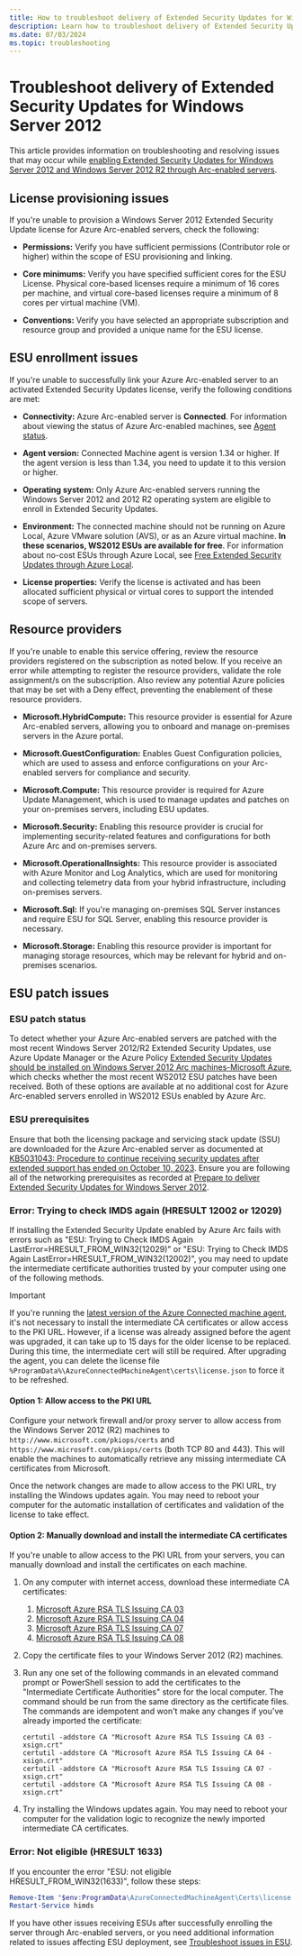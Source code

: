 ```yaml
---
title: How to troubleshoot delivery of Extended Security Updates for Windows Server 2012 through Azure Arc
description: Learn how to troubleshoot delivery of Extended Security Updates for Windows Server 2012 through Azure Arc.
ms.date: 07/03/2024
ms.topic: troubleshooting
---
```


# Troubleshoot delivery of Extended Security Updates for Windows Server 2012

This article provides information on troubleshooting and resolving issues that may occur while [enabling Extended Security Updates for Windows Server 2012 and Windows Server 2012 R2 through Arc-enabled servers](deliver-extended-security-updates.md).

## License provisioning issues

If you're unable to provision a Windows Server 2012 Extended Security Update license for Azure Arc-enabled servers, check the following:

- **Permissions:** Verify you have sufficient permissions (Contributor role or higher) within the scope of ESU provisioning and linking.  

- **Core minimums:** Verify you have specified sufficient cores for the ESU License. Physical core-based licenses require a minimum of 16 cores per machine, and virtual core-based licenses require a minimum of 8 cores per virtual machine (VM). 

- **Conventions:** Verify you have selected an appropriate subscription and resource group and provided a unique name for the ESU license.     

## ESU enrollment issues

If you're unable to successfully link your Azure Arc-enabled server to an activated Extended Security Updates license, verify the following conditions are met:

- **Connectivity:** Azure Arc-enabled server is **Connected**. For information about viewing the status of Azure Arc-enabled machines, see [Agent status](overview.md#agent-status).

- **Agent version:** Connected Machine agent is version 1.34 or higher. If the agent version is less than 1.34, you need to update it to this version or higher.

- **Operating system:** Only Azure Arc-enabled servers running the Windows Server 2012 and 2012 R2 operating system are eligible to enroll in Extended Security Updates.

- **Environment:** The connected machine should not be running on Azure Local, Azure VMware solution (AVS), or as an Azure virtual machine. **In these scenarios, WS2012 ESUs are available for free**. For information about no-cost ESUs through Azure Local, see [Free Extended Security Updates through Azure Local](/azure/azure-local/manage/azure-benefits-esu?tabs=windows-server-2012).

- **License properties:** Verify the license is activated and has been allocated sufficient physical or virtual cores to support the intended scope of servers.

## Resource providers

If you're unable to enable this service offering, review the resource providers registered on the subscription as noted below. If you receive an error while attempting to register the resource providers, validate the role assignment/s on the subscription. Also review any potential Azure policies that may be set with a Deny effect, preventing the enablement of these resource providers.

- **Microsoft.HybridCompute:** This resource provider is essential for Azure Arc-enabled servers, allowing you to onboard and manage on-premises servers in the Azure portal.

- **Microsoft.GuestConfiguration:** Enables Guest Configuration policies, which are used to assess and enforce configurations on your Arc-enabled servers for compliance and security.

- **Microsoft.Compute:** This resource provider is required for Azure Update Management, which is used to manage updates and patches on your on-premises servers, including ESU updates.

- **Microsoft.Security:** Enabling this resource provider is crucial for implementing security-related features and configurations for both Azure Arc and on-premises servers.

- **Microsoft.OperationalInsights:** This resource provider is associated with Azure Monitor and Log Analytics, which are used for monitoring and collecting telemetry data from your hybrid infrastructure, including on-premises servers.

- **Microsoft.Sql:** If you're managing on-premises SQL Server instances and require ESU for SQL Server, enabling this resource provider is necessary.

- **Microsoft.Storage:** Enabling this resource provider is important for managing storage resources, which may be relevant for hybrid and on-premises scenarios.

## ESU patch issues

### ESU patch status

To detect whether your Azure Arc-enabled servers are patched with the most recent Windows Server 2012/R2 Extended Security Updates, use Azure Update Manager or the Azure Policy [Extended Security Updates should be installed on Windows Server 2012 Arc machines-Microsoft Azure](https://ms.portal.azure.com/#view/Microsoft_Azure_Policy/PolicyDetail.ReactView/id/%2Fproviders%2FMicrosoft.Authorization%2FpolicyDefinitions%2F14b4e776-9fab-44b0-b53f-38d2458ea8be/version~/null/scopes~/%5B%22%2Fsubscriptions%2F4fabcc63-0ec0-4708-8a98-04b990085bf8%22%5D), which checks whether the most recent WS2012 ESU patches have been received. Both of these options are available at no additional cost for Azure Arc-enabled servers enrolled in WS2012 ESUs enabled by Azure Arc. 

### ESU prerequisites

Ensure that both the licensing package and servicing stack update (SSU) are downloaded for the Azure Arc-enabled server as documented at [KB5031043: Procedure to continue receiving security updates after extended support has ended on October 10, 2023](https://support.microsoft.com/topic/kb5031043-procedure-to-continue-receiving-security-updates-after-extended-support-has-ended-on-october-10-2023-c1a20132-e34c-402d-96ca-1e785ed51d45). Ensure you are following all of the networking prerequisites as recorded at [Prepare to deliver Extended Security Updates for Windows Server 2012](prepare-extended-security-updates.md?tabs=azure-cloud#networking).

### Error: Trying to check IMDS again (HRESULT 12002 or 12029)

If installing the Extended Security Update enabled by Azure Arc fails with errors such as "ESU: Trying to Check IMDS Again LastError=HRESULT_FROM_WIN32(12029)" or "ESU: Trying to Check IMDS Again LastError=HRESULT_FROM_WIN32(12002)", you may need to update the intermediate certificate authorities trusted by your computer using one of the following methods.

> [!IMPORTANT]
> If you're running the [latest version of the Azure Connected machine agent](agent-release-notes.md), it's not necessary to install the intermediate CA certificates or allow access to the PKI URL. However, if a license was already assigned before the agent was upgraded, it can take up to 15 days for the older license to be replaced. During this time, the intermediate cert will still be required. After upgrading the agent, you can delete the license file `%ProgramData%\AzureConnectedMachineAgent\certs\license.json` to force it to be refreshed.

#### Option 1: Allow access to the PKI URL

Configure your network firewall and/or proxy server to allow access from the Windows Server 2012 (R2) machines to `http://www.microsoft.com/pkiops/certs` and `https://www.microsoft.com/pkiops/certs` (both TCP 80 and 443). This will enable the machines to automatically retrieve any missing intermediate CA certificates from Microsoft.

Once the network changes are made to allow access to the PKI URL, try installing the Windows updates again. You may need to reboot your computer for the automatic installation of certificates and validation of the license to take effect.

#### Option 2: Manually download and install the intermediate CA certificates

If you're unable to allow access to the PKI URL from your servers, you can manually download and install the certificates on each machine.

1. On any computer with internet access, download these intermediate CA certificates:
    1. [Microsoft Azure RSA TLS Issuing CA 03](https://www.microsoft.com/pkiops/certs/Microsoft%20Azure%20RSA%20TLS%20Issuing%20CA%2003%20-%20xsign.crt)
    1. [Microsoft Azure RSA TLS Issuing CA 04](https://www.microsoft.com/pkiops/certs/Microsoft%20Azure%20RSA%20TLS%20Issuing%20CA%2004%20-%20xsign.crt)
    1. [Microsoft Azure RSA TLS Issuing CA 07](https://www.microsoft.com/pkiops/certs/Microsoft%20Azure%20RSA%20TLS%20Issuing%20CA%2007%20-%20xsign.crt)
    1. [Microsoft Azure RSA TLS Issuing CA 08](https://www.microsoft.com/pkiops/certs/Microsoft%20Azure%20RSA%20TLS%20Issuing%20CA%2008%20-%20xsign.crt)
1. Copy the certificate files to your Windows Server 2012 (R2) machines.
1. Run any one set of the following commands in an elevated command prompt or PowerShell session to add the certificates to the "Intermediate Certificate Authorities" store for the local computer. The command should be run from the same directory as the certificate files. The commands are idempotent and won't make any changes if you've already imported the certificate:

    ```
    certutil -addstore CA "Microsoft Azure RSA TLS Issuing CA 03 - xsign.crt"
    certutil -addstore CA "Microsoft Azure RSA TLS Issuing CA 04 - xsign.crt"
    certutil -addstore CA "Microsoft Azure RSA TLS Issuing CA 07 - xsign.crt"
    certutil -addstore CA "Microsoft Azure RSA TLS Issuing CA 08 - xsign.crt"
    ```

1. Try installing the Windows updates again. You may need to reboot your computer for the validation logic to recognize the newly imported intermediate CA certificates.

### Error: Not eligible (HRESULT 1633)

If you encounter the error "ESU: not eligible HRESULT_FROM_WIN32(1633)", follow these steps:

```powershell
Remove-Item "$env:ProgramData\AzureConnectedMachineAgent\Certs\license.json" -Force
Restart-Service himds
```

If you have other issues receiving ESUs after successfully enrolling the server through Arc-enabled servers, or you need additional information related to issues affecting ESU deployment, see [Troubleshoot issues in ESU](/troubleshoot/windows-client/windows-7-eos-faq/troubleshoot-extended-security-updates-issues).
